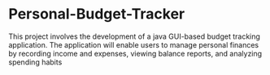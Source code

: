 # Personal-Budget-Tracker

This project involves the development of a java GUI-based budget tracking application. The application will enable users to manage personal finances by recording income and expenses, viewing balance reports, and analyzing spending habits
